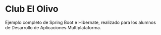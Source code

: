 # Club El Olivo

Ejemplo completo de Spring Boot e Hibernate, realizado para los alumnos de Desarrollo de Aplicaciones Multiplataforma.
